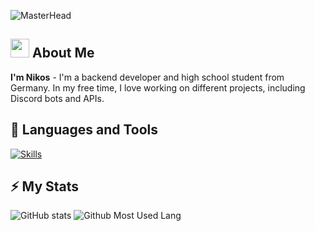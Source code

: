 ![MasterHead](https://i.imgur.com/NWn5Sbk.png)


## <img src="https://raw.githubusercontent.com/MartinHeinz/MartinHeinz/master/wave.gif" width="30px"> About Me
**I'm Nikos** - I'm a backend developer and high school student from Germany. In my free time, I love working on different projects, including Discord bots and APIs.


## 📜 Languages and Tools
[![Skills](https://skillicons.dev/icons?i=py,ts,js,go,html,css,mysql,postgres,mongodb,redis,sqlite,docker)](https://skillicons.dev)<br>

## ⚡ My Stats
![GitHub stats](https://github-readme-stats.vercel.app/api?username=nykoos&show_icons=true&theme=transparent&count_private=true&hide_border=true&line_height=20)
![Github Most Used Lang](https://github-readme-stats.vercel.app/api/top-langs/?username=a&theme=transparent&hide_border=true&count_private=true&layout=compact)
